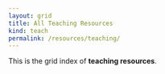 ```yaml
---
layout: grid
title: All Teaching Resources
kind: teach
permalink: /resources/teaching/
---
```



This is the grid index of **teaching resources**.